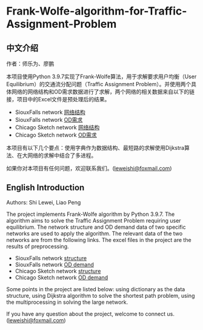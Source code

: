 # Frank-Wolfe-algorithm-for-Traffic-Assignment-Problem

## 中文介绍

作者：师乐为、廖鹏

本项目使用Python 3.9.7实现了Frank-Wolfe算法，用于求解要求用户均衡（User Equilibrium）的交通流分配问题（Traffic Assignment Problem）。并使用两个具体网络的网络结构和OD需求数据进行了求解，两个网络的相关数据来自以下的链接，项目中的Excel文件是预处理后的结果。

- SiouxFalls network [网络结构](https://github.com/bstabler/TransportationNetworks/blob/master/SiouxFalls/SiouxFalls_net.tntp)
- SiouxFalls network [OD需求](https://github.com/bstabler/TransportationNetworks/blob/master/SiouxFalls/SiouxFalls_trips.tntp)
- Chicago Sketch network [网络结构](https://github.com/bstabler/TransportationNetworks/blob/master/Chicago-Sketch/ChicagoSketch_net.tntp)
- Chicago Sketch network [OD需求](https://raw.githubusercontent.com/bstabler/TransportationNetworks/master/Chicago-Sketch/ChicagoSketch_trips.tntp)

本项目有以下几个要点：使用字典作为数据结构、最短路的求解使用Dijkstra算法、在大网络的求解中结合了多进程。

如果你对本项目有任何问题，欢迎联系我们。(leweishi@foxmail.com)

## English Introduction

Authors: Shi Lewei, Liao Peng

 The project implements Frank-Wolfe algorithm by Python 3.9.7. The algorithm aims to solve the Traffic Assignment Problem requiring user equilibrium. The network structure and OD demand data of two specific networks are used to apply the algorithm. The relevant data of the two networks are from the following links. The excel files in the project are the results of preprocessing.

- SiouxFalls network [structure](https://github.com/bstabler/TransportationNetworks/blob/master/SiouxFalls/SiouxFalls_net.tntp)
- SiouxFalls network [OD demand](https://github.com/bstabler/TransportationNetworks/blob/master/SiouxFalls/SiouxFalls_trips.tntp)
- Chicago Sketch network [structure](https://github.com/bstabler/TransportationNetworks/blob/master/Chicago-Sketch/ChicagoSketch_net.tntp)
- Chicago Sketch network [OD demand](https://raw.githubusercontent.com/bstabler/TransportationNetworks/master/Chicago-Sketch/ChicagoSketch_trips.tntp)

Some points in the project are listed below: using dictionary as the data structure, using Dijkstra algorithm to solve the shortest path problem, using the multiprocessing in solving the large network.

If you have any question about the project, welcome to connect us. (leweishi@foxmail.com)

